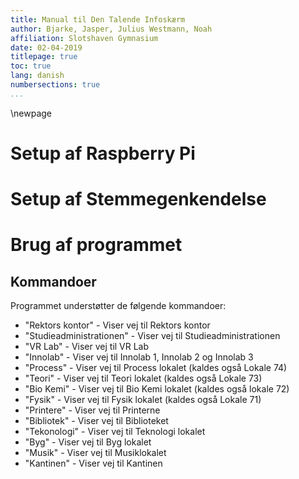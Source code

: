 ```yaml
---
title: Manual til Den Talende Infoskærm
author: Bjarke, Jasper, Julius Westmann, Noah
affiliation: Slotshaven Gymnasium
date: 02-04-2019
titlepage: true
toc: true
lang: danish
numbersections: true
...
```


\newpage

# Setup af Raspberry Pi

# Setup af Stemmegenkendelse

# Brug af programmet

## Kommandoer

Programmet understøtter de følgende kommandoer:

- "Rektors kontor" \- Viser vej til Rektors kontor
- "Studieadministrationen" \- Viser vej til Studieadministrationen
- "VR Lab" \- Viser vej til VR Lab
- "Innolab" \- Viser vej til Innolab 1, Innolab 2 og Innolab 3
- "Process" \- Viser vej til Process lokalet (kaldes også Lokale 74)
- "Teori" \- Viser vej til Teori lokalet (kaldes også Lokale 73)
- "Bio Kemi" \- Viser vej til Bio Kemi lokalet (kaldes også lokale 72)
- "Fysik" \- Viser vej til Fysik lokalet (kaldes også Lokale 71)
- "Printere" \- Viser vej til Printerne
- "Bibliotek" \- Viser vej til Biblioteket
- "Tekonologi" \- Viser vej til Teknologi lokalet
- "Byg" \- Viser vej til Byg lokalet
- "Musik" \- Viser vej til Musiklokalet
- "Kantinen" \- Viser vej til Kantinen
